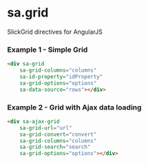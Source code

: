sa.grid
=======

SlickGrid directives for AngularJS

### Example 1 - Simple Grid ###

```html
<div sa-grid
    sa-grid-columns="columns"
    sa-id-property="idProperty"
    sa-grid-options="options"
    sa-data-source="rows"></div>
```

### Example 2 - Grid with Ajax data loading ###

```html
<div sa-ajax-grid
    sa-grid-url="url"
    sa-grid-convert="convert"
    sa-grid-columns="columns"
    sa-grid-search="search"
    sa-grid-options="options"></div>
```